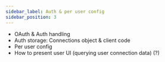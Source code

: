 ```yaml
---
sidebar_label: Auth & per user config
sidebar_position: 3
---
```


- OAuth & Auth handling
- Auth storage: Connections object & client code
- Per user config
- How to present user UI (querying user connection data) (?)